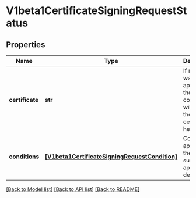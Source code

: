 # V1beta1CertificateSigningRequestStatus


## Properties
Name | Type | Description | Notes
------------ | ------------- | ------------- | -------------
**certificate** | **str** | If request was approved, the controller will place the issued certificate here. | [optional] 
**conditions** | [**[V1beta1CertificateSigningRequestCondition]**](V1beta1CertificateSigningRequestCondition.md) | Conditions applied to the request, such as approval or denial. | [optional] 

[[Back to Model list]](../README.md#documentation-for-models) [[Back to API list]](../README.md#documentation-for-api-endpoints) [[Back to README]](../README.md)


